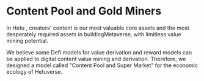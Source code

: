 # Content Pool and Gold Miners

In Hetu , creators' content is our most valuable core assets and the most desperately required assets in buildingMetaverse, with limitless value mining potential.

&#x20;We believe some Defi models for value derivation and reward models can be applied to digital content value mining and derivation. Therefore, we designed a model called "Content Pool and Super Market" for the economic ecology of Hetuverse.
